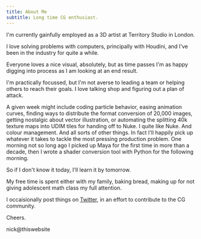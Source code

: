 ```yaml
---
title: About Me
subtitle: Long time CG enthusiast.
---
```


I'm currently gainfully employed as a 3D artist at Territory Studio in London.

I love solving problems with computers, principally with Houdini, and I've been in the industry for quite a while.

Everyone loves a nice visual, absolutely, but as time passes I'm as happy digging into process as I am looking at an end result.

I'm practically focussed, but I'm not averse to leading a team or helping others to reach their goals. I love talking shop and figuring out a plan of attack.

A given week might include coding particle behavior, easing animation curves, finding ways to distribute the format conversion of 20,000 images, getting nostalgic about vector illustration, or automating the splitting 40k texture maps into UDIM tiles for handing off to Nuke. I quite like Nuke. And colour management. And all sorts of other things. In fact I'll happily pick up whatever it takes to tackle the most pressing production problem. One morning not so long ago I picked up Maya for the first time in more than a decade, then I wrote a shader conversion tool with Python for the following morning.

So if I don't know it today, I'll learn it by tomorrow.

My free time is spent either with my family, baking bread, making up for not giving adolescent math class my full attention.

I occaisionally post things on [Twitter](https://twitter.com/FridayMarch26th), in an effort to contribute to the CG community.

Cheers.

nick@thiswebsite